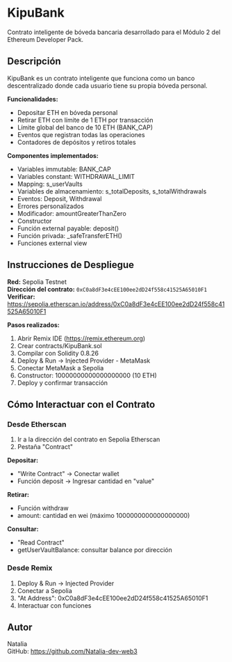 # KipuBank

Contrato inteligente de bóveda bancaria desarrollado para el Módulo 2 del Ethereum Developer Pack.

## Descripción

KipuBank es un contrato inteligente que funciona como un banco descentralizado donde cada usuario tiene su propia bóveda personal.

**Funcionalidades:**
- Depositar ETH en bóveda personal
- Retirar ETH con límite de 1 ETH por transacción
- Límite global del banco de 10 ETH (BANK_CAP)
- Eventos que registran todas las operaciones
- Contadores de depósitos y retiros totales

**Componentes implementados:**
- Variables immutable: BANK_CAP
- Variables constant: WITHDRAWAL_LIMIT
- Mapping: s_userVaults
- Variables de almacenamiento: s_totalDeposits, s_totalWithdrawals
- Eventos: Deposit, Withdrawal
- Errores personalizados
- Modificador: amountGreaterThanZero
- Constructor
- Función external payable: deposit()
- Función privada: _safeTransferETH()
- Funciones external view

## Instrucciones de Despliegue

**Red:** Sepolia Testnet  
**Dirección del contrato:** `0xC0a8dF3e4cEE100ee2dD24f558c41525A65010F1`  
**Verificar:** https://sepolia.etherscan.io/address/0xC0a8dF3e4cEE100ee2dD24f558c41525A65010F1

**Pasos realizados:**
1. Abrir Remix IDE (https://remix.ethereum.org)
2. Crear contracts/KipuBank.sol
3. Compilar con Solidity 0.8.26
4. Deploy & Run → Injected Provider - MetaMask
5. Conectar MetaMask a Sepolia
6. Constructor: 10000000000000000000 (10 ETH)
7. Deploy y confirmar transacción

## Cómo Interactuar con el Contrato

### Desde Etherscan

1. Ir a la dirección del contrato en Sepolia Etherscan
2. Pestaña "Contract"

**Depositar:**
- "Write Contract" → Conectar wallet
- Función deposit → Ingresar cantidad en "value"

**Retirar:**
- Función withdraw
- amount: cantidad en wei (máximo 1000000000000000000)

**Consultar:**
- "Read Contract"
- getUserVaultBalance: consultar balance por dirección

### Desde Remix

1. Deploy & Run → Injected Provider
2. Conectar a Sepolia
3. "At Address": 0xC0a8dF3e4cEE100ee2dD24f558c41525A65010F1
4. Interactuar con funciones

## Autor

Natalia  
GitHub: https://github.com/Natalia-dev-web3
